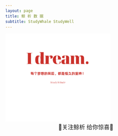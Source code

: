 ```yaml
---
layout: page
title: 鲸 析 数 据
subtitle: StudyWhale StudyWell
---
```


<img src="image/studywhale.png" style="zoom: 35%;" />

<center><font size = 4>💖关注鲸析 给你惊喜💖</font></center>

